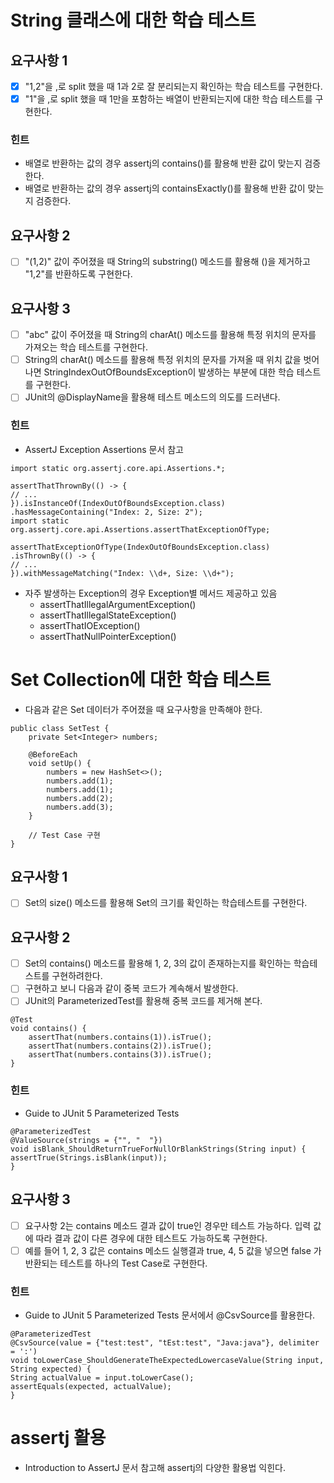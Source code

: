 # String 클래스에 대한 학습 테스트

## 요구사항 1

* [x] "1,2"을 ,로 split 했을 때 1과 2로 잘 분리되는지 확인하는 학습 테스트를 구현한다.
* [x] "1"을 ,로 split 했을 때 1만을 포함하는 배열이 반환되는지에 대한 학습 테스트를 구현한다.

### 힌트

* 배열로 반환하는 값의 경우 assertj의 contains()를 활용해 반환 값이 맞는지 검증한다.
* 배열로 반환하는 값의 경우 assertj의 containsExactly()를 활용해 반환 값이 맞는지 검증한다.

## 요구사항 2

* [ ] "(1,2)" 값이 주어졌을 때 String의 substring() 메소드를 활용해 ()을 제거하고 "1,2"를 반환하도록 구현한다.

## 요구사항 3

* [ ] "abc" 값이 주어졌을 때 String의 charAt() 메소드를 활용해 특정 위치의 문자를 가져오는 학습 테스트를 구현한다.
* [ ] String의 charAt() 메소드를 활용해 특정 위치의 문자를 가져올 때 위치 값을 벗어나면 StringIndexOutOfBoundsException이 발생하는 부분에 대한 학습 테스트를 구현한다.
* [ ] JUnit의 @DisplayName을 활용해 테스트 메소드의 의도를 드러낸다.

### 힌트

* AssertJ Exception Assertions 문서 참고

```
import static org.assertj.core.api.Assertions.*;

assertThatThrownBy(() -> {
// ...
}).isInstanceOf(IndexOutOfBoundsException.class)
.hasMessageContaining("Index: 2, Size: 2");
import static org.assertj.core.api.Assertions.assertThatExceptionOfType;
```

```
assertThatExceptionOfType(IndexOutOfBoundsException.class)
.isThrownBy(() -> {
// ...
}).withMessageMatching("Index: \\d+, Size: \\d+");
```

* 자주 발생하는 Exception의 경우 Exception별 메서드 제공하고 있음
    * assertThatIllegalArgumentException()
    * assertThatIllegalStateException()
    * assertThatIOException()
    * assertThatNullPointerException()

# Set Collection에 대한 학습 테스트

* 다음과 같은 Set 데이터가 주어졌을 때 요구사항을 만족해야 한다.

```
public class SetTest {
    private Set<Integer> numbers;

    @BeforeEach
    void setUp() {
        numbers = new HashSet<>();
        numbers.add(1);
        numbers.add(1);
        numbers.add(2);
        numbers.add(3);
    }
    
    // Test Case 구현
}
```

## 요구사항 1

* [ ] Set의 size() 메소드를 활용해 Set의 크기를 확인하는 학습테스트를 구현한다.

## 요구사항 2

* [ ] Set의 contains() 메소드를 활용해 1, 2, 3의 값이 존재하는지를 확인하는 학습테스트를 구현하려한다.
* [ ] 구현하고 보니 다음과 같이 중복 코드가 계속해서 발생한다.
* [ ] JUnit의 ParameterizedTest를 활용해 중복 코드를 제거해 본다.

```
@Test
void contains() {
    assertThat(numbers.contains(1)).isTrue();
    assertThat(numbers.contains(2)).isTrue();
    assertThat(numbers.contains(3)).isTrue();
}
```

### 힌트

* Guide to JUnit 5 Parameterized Tests

```
@ParameterizedTest
@ValueSource(strings = {"", "  "})
void isBlank_ShouldReturnTrueForNullOrBlankStrings(String input) {
assertTrue(Strings.isBlank(input));
}
```

## 요구사항 3

* [ ] 요구사항 2는 contains 메소드 결과 값이 true인 경우만 테스트 가능하다. 입력 값에 따라 결과 값이 다른 경우에 대한 테스트도 가능하도록 구현한다.
* [ ] 예를 들어 1, 2, 3 값은 contains 메소드 실행결과 true, 4, 5 값을 넣으면 false 가 반환되는 테스트를 하나의 Test Case로 구현한다.

### 힌트

* Guide to JUnit 5 Parameterized Tests 문서에서 @CsvSource를 활용한다.

```
@ParameterizedTest
@CsvSource(value = {"test:test", "tEst:test", "Java:java"}, delimiter = ':')
void toLowerCase_ShouldGenerateTheExpectedLowercaseValue(String input, String expected) {
String actualValue = input.toLowerCase();
assertEquals(expected, actualValue);
}
```

# assertj 활용

* Introduction to AssertJ 문서 참고해 assertj의 다양한 활용법 익힌다.